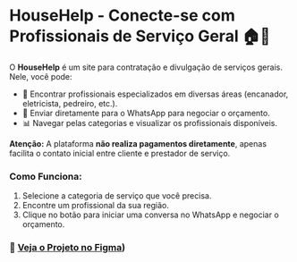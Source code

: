 # HouseHelp - Conecte-se com Profissionais de Serviço Geral 🏠🔧

O **HouseHelp** é um site para contratação e divulgação de serviços gerais. Nele, você pode:

- 💼 Encontrar profissionais especializados em diversas áreas (encanador, eletricista, pedreiro, etc.).
- 📱 Enviar diretamente para o WhatsApp para negociar o orçamento.
- 📊 Navegar pelas categorias e visualizar os profissionais disponíveis.

**Atenção:** A plataforma **não realiza pagamentos diretamente**, apenas facilita o contato inicial entre cliente e prestador de serviço.

### Como Funciona:
1. Selecione a categoria de serviço que você precisa.
2. Encontre um profissional da sua região.
3. Clique no botão para iniciar uma conversa no WhatsApp e negociar o orçamento.

### 🔗 [Veja o Projeto no Figma](https://www.figma.com/proto/mP7k6jGgbwfgWu8uWu45mR/HouseHelp?page-id=0%3A1&node-id=24-4&starting-point-node-id=1%3A2&scaling=min-zoom&content-scaling=fixed&t=x8uMVdhxaCAN9t3h-1))


